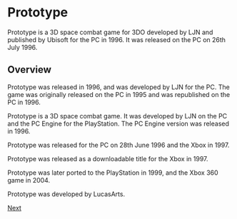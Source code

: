 # Prototype

Prototype is a 3D space combat game for 3DO developed by LJN and published by Ubisoft for the PC in 1996. It was released on the PC on 26th July 1996.

## Overview

Prototype was released in 1996, and was developed by LJN for the PC. The game was originally released on the PC in 1995 and was republished on the PC in 1996.

Prototype is a 3D space combat game. It was developed by LJN on the PC and the PC Engine for the PlayStation. The PC Engine version was released in 1996.

Prototype was released for the PC on 28th June 1996 and the Xbox in 1997.

Prototype was released as a downloadable title for the Xbox in 1997.

Prototype was later ported to the PlayStation in 1999, and the Xbox 360 game in 2004.

Prototype was developed by LucasArts.

[Next](310.md)